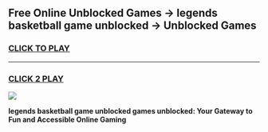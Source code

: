 
## Free Online Unblocked Games → legends basketball game unblocked → Unblocked Games
<h3>
<a href="https://premium.freeplayer.one?title=legends_basketball_game_unblocked&ref=21F">CLICK TO PLAY</a></h3>
<hr>

<h3>
<a href="https://premium.freeplayer.one?title=legends_basketball_game_unblocked&ref=21F">CLICK 2 PLAY</a>
  
</h3>

<a href="https://premium.freeplayer.one?title=legends_basketball_game_unblocked&ref=21F/"><img src="https://clearcache.store/games.png"></a>


**legends basketball game unblocked games unblocked: Your Gateway to Fun and Accessible Online Gaming**
